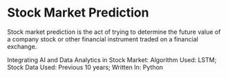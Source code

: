 # Stock Market Prediction

Stock market prediction is the act of trying to determine the future value of a company stock or other financial instrument traded on a financial exchange.

Integrating AI and Data Analytics in Stock Market: Algorithm Used: LSTM; Stock Data Used: Previous 10 years; Written In: Python
